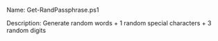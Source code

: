 Name: Get-RandPassphrase.ps1

Description: Generate random words + 1 random special characters + 3 random digits
